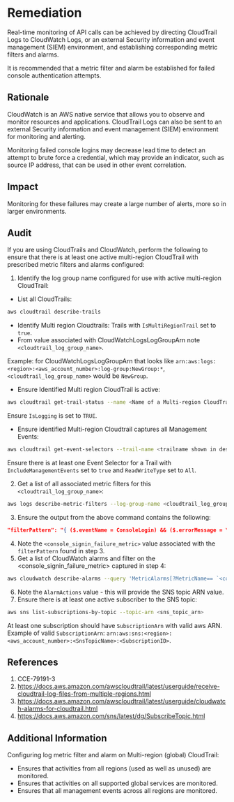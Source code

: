 # Remediation

Real-time monitoring of API calls can be achieved by directing CloudTrail Logs to CloudWatch Logs, or an external Security information and event management (SIEM) environment, and establishing corresponding metric filters and alarms.

It is recommended that a metric filter and alarm be established for failed console authentication attempts.

## Rationale

CloudWatch is an AWS native service that allows you to observe and monitor resources and applications. CloudTrail Logs can also be sent to an external Security information and event management (SIEM) environment for monitoring and alerting.

Monitoring failed console logins may decrease lead time to detect an attempt to brute force a credential, which may provide an indicator, such as source IP address, that can be used in other event correlation.

## Impact

Monitoring for these failures may create a large number of alerts, more so in larger environments.

## Audit

If you are using CloudTrails and CloudWatch, perform the following to ensure that there is at least one active multi-region CloudTrail with prescribed metric filters and alarms configured:

1. Identify the log group name configured for use with active multi-region CloudTrail:

- List all CloudTrails:

```sh
aws cloudtrail describe-trails
```

- Identify Multi region Cloudtrails: Trails with `IsMultiRegionTrail` set to `true`.
- From value associated with CloudWatchLogsLogGroupArn note `<cloudtrail_log_group_name>`.

Example: for CloudWatchLogsLogGroupArn that looks like `arn:aws:logs:<region>:<aws_account_number>:log-group:NewGroup:*`, `<cloudtrail_log_group_name>` would be `NewGroup`.

- Ensure Identified Multi region CloudTrail is active:

```sh
aws cloudtrail get-trail-status --name <Name of a Multi-region CloudTrail>
```

Ensure `IsLogging` is set to `TRUE`.

- Ensure identified Multi-region Cloudtrail captures all Management Events:

```sh
aws cloudtrail get-event-selectors --trail-name <trailname shown in describe-trails>
```

Ensure there is at least one Event Selector for a Trail with `IncludeManagementEvents` set to `true` and `ReadWriteType` set to `All`.

2. Get a list of all associated metric filters for this `<cloudtrail_log_group_name>`:

```sh
aws logs describe-metric-filters --log-group-name <cloudtrail_log_group_name>
```

3. Ensure the output from the above command contains the following:

```json
"filterPattern": "{ ($.eventName = ConsoleLogin) && ($.errorMessage = \"Failed authentication\") }"
```

4. Note the `<console_signin_failure_metric>` value associated with the `filterPattern` found in step 3.
5. Get a list of CloudWatch alarms and filter on the <console_signin_failure_metric> captured in step 4:

```sh
aws cloudwatch describe-alarms --query 'MetricAlarms[?MetricName== `<console_signin_failure_metric>`]'
```

6. Note the `AlarmActions` value - this will provide the SNS topic ARN value.
7. Ensure there is at least one active subscriber to the SNS topic:

```sh
aws sns list-subscriptions-by-topic --topic-arn <sns_topic_arn>
```

At least one subscription should have `SubscriptionArn` with valid aws ARN. Example of valid `SubscriptionArn`: `arn:aws:sns:<region>:<aws_account_number>:<SnsTopicName>:<SubscriptionID>`.

## References

1. CCE-79191-3
2. <https://docs.aws.amazon.com/awscloudtrail/latest/userguide/receive-cloudtrail-log-files-from-multiple-regions.html>
3. <https://docs.aws.amazon.com/awscloudtrail/latest/userguide/cloudwatch-alarms-for-cloudtrail.html>
4. <https://docs.aws.amazon.com/sns/latest/dg/SubscribeTopic.html>

## Additional Information

Configuring log metric filter and alarm on Multi-region (global) CloudTrail:

- Ensures that activities from all regions (used as well as unused) are monitored.
- Ensures that activities on all supported global services are monitored.
- Ensures that all management events across all regions are monitored.
